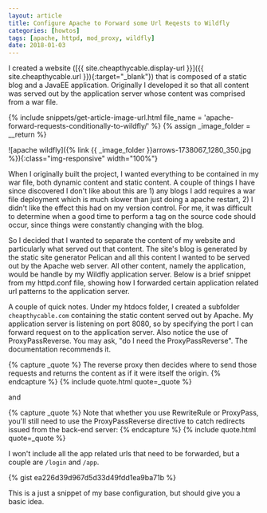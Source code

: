 ```yaml
---
layout: article
title: Configure Apache to Forward some Url Reqests to Wildfly
categories: [howtos]
tags: [apache, httpd, mod_proxy, wildfly]
date: 2018-01-03
---
```


I created a website ([{{ site.cheapthycable.display-url }}]({{ site.cheapthycable.url }}){:target="_blank"}) that is composed of a static blog and a JavaEE application. Originally I developed it so that all content was served out by the application server whose content was comprised from a war file.
<!--more-->

{% include snippets/get-article-image-url.html file_name = 'apache-forward-requests-conditionally-to-wildfly/' %}
{% assign _image_folder = __return %}

![apache wildfly]({% link {{ _image_folder }}arrows-1738067_1280_350.jpg %}){:class="img-responsive" width="100%"}

When I originally built the project, I wanted everything to be contained in my war file, both dynamic content and static content. A couple of things I have since discovered I don't like about this are 1) any blogs I add requires a war file deployment which is much slower than just doing a apache restart, 2) I didn't like the effect this had on my version control. For me, it was difficult to determine when a good time to perform a tag on the source code should occur, since things were constantly changing with the blog.

So I decided that I wanted to separate the content of my website and particularly what served out that content. The site's blog is generated by the static site generator Pelican and all this content I wanted to be served out by the Apache web server. All other content, namely the application, would be handle by my Wildfly application server. Below is a brief snippet from my httpd.conf file, showing how I forwarded certain application related url patterns to the application server.

A couple of quick notes. Under my htdocs folder, I created a subfolder ```cheapthycable.com``` containing the static content served out by Apache. My application server is listening on port 8080, so by specifying the port I can forward request on to the application server. Also notice the use of ProxyPassReverse. You may ask, "do I need the ProxyPassReverse". The documentation recommends it.

{% capture _quote %}
	The reverse proxy then decides where to send those requests and returns the content as if it were itself the origin.
{% endcapture %}
{% include quote.html quote=_quote %}

and

{% capture _quote %}
	Note that whether you use RewriteRule or ProxyPass, you'll still need to use the ProxyPassReverse directive to catch redirects issued from the back-end server:
{% endcapture %}
{% include quote.html quote=_quote %}

I won't include all the app related urls that need to be forwarded, but a couple are ```/login``` and ```/app```.

{% gist ea226d39d967d5d33d49fdd1ea9ba71b %}

This is a just a snippet of my base configuration, but should give you a basic idea.
